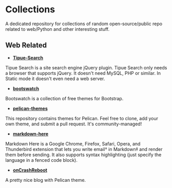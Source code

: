 # Collections
A dedicated repository for collections of random open-source/public repo related to web/Python and other interesting stuff. 

## Web Related 
- [**Tipue-Search**](http://www.tipue.com/search/)

Tipue Search is a site search engine jQuery plugin. Tipue Search only needs a browser that supports jQuery. It doesn't need MySQL, PHP or similar. In Static mode it doesn't even need a web server.


- [**bootswatch**](http://bootswatch.com)

Bootswatch is a collection of free themes for Bootstrap. 

- [**pelican-themes**](https://github.com/getpelican/pelican-themes)

This repository contains themes for Pelican. Feel free to clone, add your own theme, and submit a pull request. It's community-managed!

- [**markdown-here**](https://github.com/adam-p/markdown-here)

Markdown Here is a Google Chrome, Firefox, Safari, Opera, and Thunderbird extension that lets you write email† in Markdown‡ and render them before sending. It also supports syntax highlighting (just specify the language in a fenced code block).

- [**onCrashReboot**](https://github.com/talha131/onCrashReboot)

A pretty nice blog with Pelican theme.
